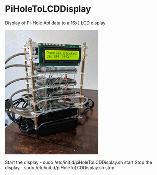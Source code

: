 # PiHoleToLCDDisplay
Display of Pi-Hole Api data to a 16x2 LCD display

![Cluster with LCD Display](cluster.jpg "Raspberry Pi cluster with LCD display")

Start the display - sudo /etc/init.d/piHoleToLCDDisplay.sh start
Stop the display - sudo /etc/init.d/piHoleToLCDDisplay.sh stop